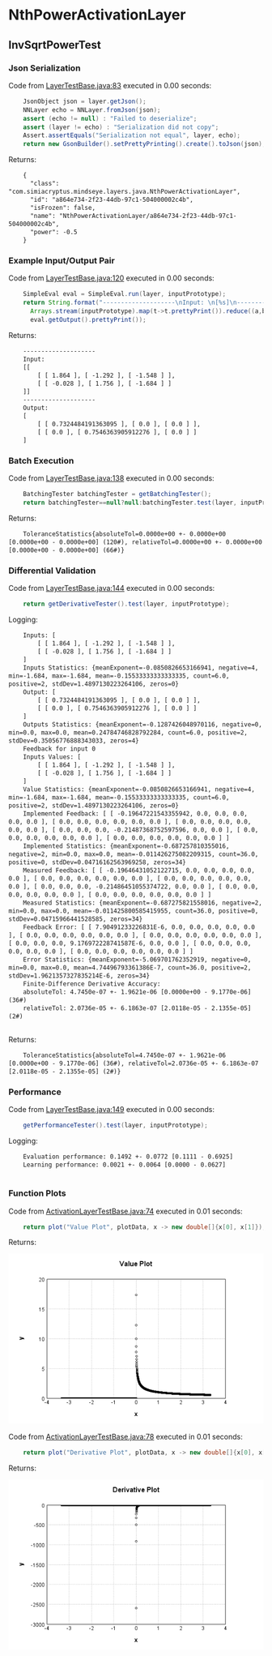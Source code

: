 # NthPowerActivationLayer
## InvSqrtPowerTest
### Json Serialization
Code from [LayerTestBase.java:83](../../../../../../../../src/test/java/com/simiacryptus/mindseye/layers/LayerTestBase.java#L83) executed in 0.00 seconds: 
```java
    JsonObject json = layer.getJson();
    NNLayer echo = NNLayer.fromJson(json);
    assert (echo != null) : "Failed to deserialize";
    assert (layer != echo) : "Serialization did not copy";
    Assert.assertEquals("Serialization not equal", layer, echo);
    return new GsonBuilder().setPrettyPrinting().create().toJson(json);
```

Returns: 

```
    {
      "class": "com.simiacryptus.mindseye.layers.java.NthPowerActivationLayer",
      "id": "a864e734-2f23-44db-97c1-504000002c4b",
      "isFrozen": false,
      "name": "NthPowerActivationLayer/a864e734-2f23-44db-97c1-504000002c4b",
      "power": -0.5
    }
```



### Example Input/Output Pair
Code from [LayerTestBase.java:120](../../../../../../../../src/test/java/com/simiacryptus/mindseye/layers/LayerTestBase.java#L120) executed in 0.00 seconds: 
```java
    SimpleEval eval = SimpleEval.run(layer, inputPrototype);
    return String.format("--------------------\nInput: \n[%s]\n--------------------\nOutput: \n%s",
      Arrays.stream(inputPrototype).map(t->t.prettyPrint()).reduce((a,b)->a+",\n"+b).get(),
      eval.getOutput().prettyPrint());
```

Returns: 

```
    --------------------
    Input: 
    [[
    	[ [ 1.864 ], [ -1.292 ], [ -1.548 ] ],
    	[ [ -0.028 ], [ 1.756 ], [ -1.684 ] ]
    ]]
    --------------------
    Output: 
    [
    	[ [ 0.7324484191363095 ], [ 0.0 ], [ 0.0 ] ],
    	[ [ 0.0 ], [ 0.7546363905912276 ], [ 0.0 ] ]
    ]
```



### Batch Execution
Code from [LayerTestBase.java:138](../../../../../../../../src/test/java/com/simiacryptus/mindseye/layers/LayerTestBase.java#L138) executed in 0.00 seconds: 
```java
    BatchingTester batchingTester = getBatchingTester();
    return batchingTester==null?null:batchingTester.test(layer, inputPrototype);
```

Returns: 

```
    ToleranceStatistics{absoluteTol=0.0000e+00 +- 0.0000e+00 [0.0000e+00 - 0.0000e+00] (120#), relativeTol=0.0000e+00 +- 0.0000e+00 [0.0000e+00 - 0.0000e+00] (66#)}
```



### Differential Validation
Code from [LayerTestBase.java:144](../../../../../../../../src/test/java/com/simiacryptus/mindseye/layers/LayerTestBase.java#L144) executed in 0.00 seconds: 
```java
    return getDerivativeTester().test(layer, inputPrototype);
```
Logging: 
```
    Inputs: [
    	[ [ 1.864 ], [ -1.292 ], [ -1.548 ] ],
    	[ [ -0.028 ], [ 1.756 ], [ -1.684 ] ]
    ]
    Inputs Statistics: {meanExponent=-0.0850826653166941, negative=4, min=-1.684, max=-1.684, mean=-0.15533333333333335, count=6.0, positive=2, stdDev=1.4897130223264106, zeros=0}
    Output: [
    	[ [ 0.7324484191363095 ], [ 0.0 ], [ 0.0 ] ],
    	[ [ 0.0 ], [ 0.7546363905912276 ], [ 0.0 ] ]
    ]
    Outputs Statistics: {meanExponent=-0.1287426048970116, negative=0, min=0.0, max=0.0, mean=0.24784746828792284, count=6.0, positive=2, stdDev=0.35056776888343033, zeros=4}
    Feedback for input 0
    Inputs Values: [
    	[ [ 1.864 ], [ -1.292 ], [ -1.548 ] ],
    	[ [ -0.028 ], [ 1.756 ], [ -1.684 ] ]
    ]
    Value Statistics: {meanExponent=-0.0850826653166941, negative=4, min=-1.684, max=-1.684, mean=-0.15533333333333335, count=6.0, positive=2, stdDev=1.4897130223264106, zeros=0}
    Implemented Feedback: [ [ -0.19647221543355942, 0.0, 0.0, 0.0, 0.0, 0.0 ], [ 0.0, 0.0, 0.0, 0.0, 0.0, 0.0 ], [ 0.0, 0.0, 0.0, 0.0, 0.0, 0.0 ], [ 0.0, 0.0, 0.0, -0.21487368752597596, 0.0, 0.0 ], [ 0.0, 0.0, 0.0, 0.0, 0.0, 0.0 ], [ 0.0, 0.0, 0.0, 0.0, 0.0, 0.0 ] ]
    Implemented Statistics: {meanExponent=-0.687257810355016, negative=2, min=0.0, max=0.0, mean=-0.011426275082209315, count=36.0, positive=0, stdDev=0.04716162563969258, zeros=34}
    Measured Feedback: [ [ -0.19646431052122715, 0.0, 0.0, 0.0, 0.0, 0.0 ], [ 0.0, 0.0, 0.0, 0.0, 0.0, 0.0 ], [ 0.0, 0.0, 0.0, 0.0, 0.0, 0.0 ], [ 0.0, 0.0, 0.0, -0.21486451055374722, 0.0, 0.0 ], [ 0.0, 0.0, 0.0, 0.0, 0.0, 0.0 ], [ 0.0, 0.0, 0.0, 0.0, 0.0, 0.0 ] ]
    Measured Statistics: {meanExponent=-0.687275821558016, negative=2, min=0.0, max=0.0, mean=-0.011425800585415955, count=36.0, positive=0, stdDev=0.04715966441528585, zeros=34}
    Feedback Error: [ [ 7.90491233226831E-6, 0.0, 0.0, 0.0, 0.0, 0.0 ], [ 0.0, 0.0, 0.0, 0.0, 0.0, 0.0 ], [ 0.0, 0.0, 0.0, 0.0, 0.0, 0.0 ], [ 0.0, 0.0, 0.0, 9.176972228741587E-6, 0.0, 0.0 ], [ 0.0, 0.0, 0.0, 0.0, 0.0, 0.0 ], [ 0.0, 0.0, 0.0, 0.0, 0.0, 0.0 ] ]
    Error Statistics: {meanExponent=-5.069701762352919, negative=0, min=0.0, max=0.0, mean=4.74496793361386E-7, count=36.0, positive=2, stdDev=1.9621357327835214E-6, zeros=34}
    Finite-Difference Derivative Accuracy:
    absoluteTol: 4.7450e-07 +- 1.9621e-06 [0.0000e+00 - 9.1770e-06] (36#)
    relativeTol: 2.0736e-05 +- 6.1863e-07 [2.0118e-05 - 2.1355e-05] (2#)
    
```

Returns: 

```
    ToleranceStatistics{absoluteTol=4.7450e-07 +- 1.9621e-06 [0.0000e+00 - 9.1770e-06] (36#), relativeTol=2.0736e-05 +- 6.1863e-07 [2.0118e-05 - 2.1355e-05] (2#)}
```



### Performance
Code from [LayerTestBase.java:149](../../../../../../../../src/test/java/com/simiacryptus/mindseye/layers/LayerTestBase.java#L149) executed in 0.00 seconds: 
```java
    getPerformanceTester().test(layer, inputPrototype);
```
Logging: 
```
    Evaluation performance: 0.1492 +- 0.0772 [0.1111 - 0.6925]
    Learning performance: 0.0021 +- 0.0064 [0.0000 - 0.0627]
    
```

### Function Plots
Code from [ActivationLayerTestBase.java:74](../../../../../../../../src/test/java/com/simiacryptus/mindseye/layers/java/ActivationLayerTestBase.java#L74) executed in 0.01 seconds: 
```java
    return plot("Value Plot", plotData, x -> new double[]{x[0], x[1]});
```

Returns: 

![Result](etc/test.1.png)



Code from [ActivationLayerTestBase.java:78](../../../../../../../../src/test/java/com/simiacryptus/mindseye/layers/java/ActivationLayerTestBase.java#L78) executed in 0.01 seconds: 
```java
    return plot("Derivative Plot", plotData, x -> new double[]{x[0], x[2]});
```

Returns: 

![Result](etc/test.2.png)



